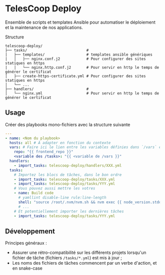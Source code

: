 # TelesCoop Deploy

Ensemble de scripts et templates Ansible pour automatiser le déploiement et la maintenance de nos applications.

Structure

```
telescoop-deploy/
├── tasks/                           #
|   ├── templates/                   # templates ansible génériques
|   │   ├── nginx.conf.j2            # Pour configurer des sites statiques en https
|   │   └── nginx.http.conf.j2       # Pour servir en http le temps de générer le certificat
│   ├── create-https-certificate.yml # Pour configurer des sites statiques en https
│   └── ...
├── handlers/                        #
│   └── nginx.yml                    # Pour servir en http le temps de générer le certificat
```

## Usage

Créer des playbooks mono-fichiers avec la structure suivante

```yml
---
- name: <Nom du playbook>
  hosts: all # À adapter en fonction du contexte
  vars: # Faire ici le lien entre les variables définies dans `/vars` et celles requises dans les `tasks`
    repo: "{{ frontend_repo }}"
    <variable des /tasks>: "{{ <variable de /vars }}"
  handlers:
    - import_tasks: telescoop-deploy/handlers/XXX.yml
  tasks:
    # Importez les blocs de tâches, dans le bon ordre
    - import_tasks: telescoop-deploy/tasks/XXX.yml
    - import_tasks: telescoop-deploy/tasks/YYY.yml
    # Vous pouvez aussi mettre les votres
    - name: Build code
      # yamllint disable-line rule:line-length
      shell: "source /root/.nvm/nvm.sh && nvm exec {{ node_version.stdout }} npm run build"
      # ...
    # Et potentiellement importer les dernières tâches
    - import_tasks: telescoop-deploy/tasks/YYY.yml
```

## Développement

Principes généraux :

- Assurer une rétro-compatibilité sur les différents projets lorsqu'un fichier de tâche (fichiers `/tasks/*.yml`) est mis à jour ;
- Les noms des fichiers de tâches commencent par un verbe d'action, et en snake-case
